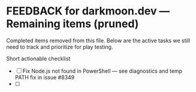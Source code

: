 # FEEDBACK for darkmoon.dev — Remaining items (pruned)

Completed items removed from this file. Below are the active tasks we still need to track and prioritize for play testing.

Short actionable checklist

- [ ] Fix Node.js not found in PowerShell — see diagnostics and temp PATH fix in issue #8349
- [ ] 
